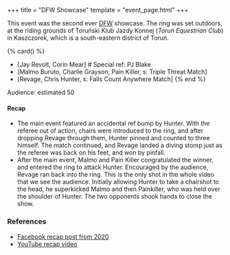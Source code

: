 +++
title = "DFW Showcase"
template = "event_page.html"
+++

This event was the second ever [DFW](@/o/dfw.md) showcase. The ring was set outdoors, at the riding grounds of Toruński Klub Jazdy Konnej (_Toruń Equestrian Club_) in Kaszczorek, which is a south-eastern district of Toruń.

{% card() %}
- [Jay Revolt, Corin Mear] # Special ref: PJ Blake
- [Malmo Buruto, Charlie Grayson, Pain Killer, s: Triple Threat Match]
- [Revage, Chris Hunter, s: Falls Count Anywhere Match]
{% end %}

Audience: estimated 50

#### Recap

* The main event featured an accidental ref bump by Hunter. With the referee out of action, chairs were introduced to the ring, and after dropping Revage through them, Hunter pinned and counted to three himself.
  The match continued, and Revage landed a diving stomp just as the referee was back on his feet, and won by pinfall.
* After the main event, Malmo and Pain Killer congratulated the winner, and entered the ring to attack Hunter. Encouraged by the audience, Revage ran back into the ring.
  This is the only shot in the whole video that we see the audience. Initially allowing Hunter to take a chairshot to the head, he superkicked Malmo and then Painkiller, who was held over the shoulder of Hunter. The two opponents shook hands to close the show.

### References

* [Facebook recap post from 2020](https://www.facebook.com/DreamFactoryWrestling/posts/pfbid0drttjram94XRGvm2Pvs11KUytPi5ckGJMk9GM82FpYKi8sEKRkCTxVi5P2fcyFbjl)
* [YouTube recap video](https://www.youtube.com/watch?v=OVYowCuUQmE)
